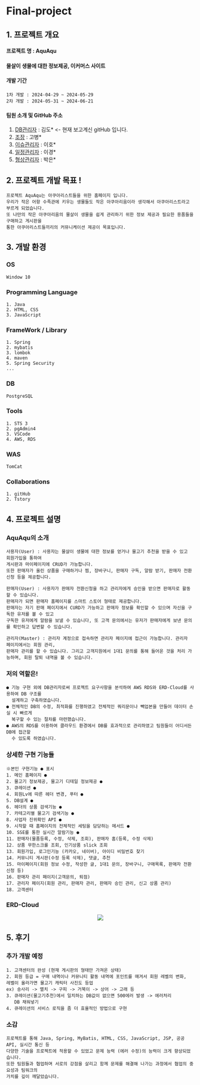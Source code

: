 # Final-project

## 1. 프로젝트 개요
  #### 프로젝트 명 : AquAqu

  #### 물살이 생물에 대한 정보제공, 이커머스 사이트

  #### 개발 기간
    1차 개발 : 2024-04-29 ~ 2024-05-29
    2차 개발 : 2024-05-31 ~ 2024-06-21

  #### 팀원 소개 및 GitHub 주소
  1. [DB관리자](https://github.com/DodleD) : 김도* <- 현재 보고계신 gitHub 입니다.
  2. [조장](https://github.com/Hyun7en) : 고병*
  3. [이슈관리자](https://github.com/lhy9496) : 이호*
  4. [일정관리자](https://github.com/rudwn9014) : 이경*
  5. [형상관리자](https://github.com/hornheart) : 박은*
    
## 2. 프로젝트 개발 목표 !
    프로젝트 AquAqu는 아쿠아리스트들을 위한 홈페이지 입니다.
    우리가 작은 어항 수족관에 키우는 생물들도 작은 아쿠아리움이라 생각해서 아쿠아리스트라고 부르게 되었습니다.
    또 나만의 작은 아쿠아리움의 물살이 생물을 쉽게 관리하기 위한 정보 제공과 필요한 용품들을 구매하고 게시판을
    통한 아쿠아리스트들끼리의 커뮤니케이션 제공이 목표입니다.


## 3. 개발 환경
  ### OS
    Window 10

  ### Programming Language
    1. Java
    2. HTML, CSS
    3. JavaScript

  ### FrameWork / Library
    1. Spring
    2. mybatis
    3. lombok
    4. maven
    5. Spring Security
    ...
  ### DB
    PostgreSQL

  ### Tools
    1. STS 3
    2. pgAdmin4
    3. VSCode
    4. AWS, RDS
  ### WAS
    TomCat

  ### Collaborations
    1. gitHub
    2. Tstory


## 4. 프로젝트 설명
  ### AquAqu의 소개
    사용자(User) : 사용자는 물살이 생물에 대한 정보를 얻거나 물고기 추천을 받을 수 있고 회원가입을 통하여
    게시판과 마이페이지에 CRUD가 가능합니다.
    또한 판매자가 올린 상품을 구매하거나 찜, 장바구니, 판매자 구독, 알람 받기, 판매자 전환신청 등을 제공합니다.

    판매자(User) : 사용자가 판매자 전환신청을 하고 관리자에게 승인을 받으면 판매자로 활동할 수 있습니다.
    판매자가 되면 판매자 홈페이지를 스마트 스토어 형태로 제공합니다.
    판매자는 자기 판매 페이지에서 CURD가 가능하고 판매자 정보를 확인할 수 있으며 자신을 구독한 유저를 볼 수 있고
    구독한 유저에게 알람을 보낼 수 있습니다, 또 고객 문의에서는 유저가 판매자에게 보낸 문의를 확인하고 답변할 수 있습니다.

    관리자(Master) : 관리자 계정으로 접속하면 관리자 페이지에 접근이 가능합니다. 관리자 페이지에서는 회원 관리,
    판매자 관리를 할 수 있습니다. 그리고 고객지원에서 1대1 문의를 통해 들어온 것을 처리 가능하며, 회원 탈퇴 내역을 볼 수 있습니다.

  ### 저의 역할은!
    ● 기능 구현 외에 DB관리자로써 프로젝트 요구사항을 분석하여 AWS RDS와 ERD-Cloud를 사용하여 DB 구조를
      설계하고 구축하였습니다.
    ● 전체적인 DB의 수정, 최적화를 진행하였고 전체적인 쿼리문이나 빽업본을 만들어 데이터 손실 시 빠르게
      복구할 수 있는 절차를 마련했습니다.
    ● AWS의 RDS를 이용하여 클라우드 환경에서 DB를 효과적으로 관리하였고 팀원들이 어디서든 DB에 접근할
      수 있도록 하였습니다.

  ### 상세한 구현 기능들
    ※본인 구현기능 ● 표시
    1. 메인 홈페이지 ●
    2. 물고기 정보제공, 물고기 디테일 정보제공 ●
    3. 큐레이션 ●
    4. 회원Lv에 따른 헤더 변경, 푸터 ●
    5. DB설계 ●
    6. 헤더의 상품 검색기능 ●
    7. 카테고리별 물고기 검색기능 ●
    8. 사업자 진위확인 API ●
    9. 시작할 때 홈페이지의 전체적인 세팅을 담당하는 메서드 ●
    10. SSE를 통한 실시간 알람기능 ●
    11. 판매자(물품등록, 수정, 삭제, 조회), 판매자 홈(등록, 수정 삭제)
    12. 상품 무한스크롤 조회, 인기상품 slick 조회
    13. 회원가입, 로그인기능 (카카오, 네이버), 아이디 비밀번호 찾기
    14. 커뮤니티 게시판(수정 등록 삭제), 댓글, 추천
    15. 마이페이지(회원 정보 수정, 작성한 글, 1대1 문의, 장바구니, 구매목록, 판매자 전환신청 등)
    16. 판매자 관리 페이지(고객문의, 퇴점)
    17. 관리자 페이지(회원 관리, 판매자 관리, 판매자 승인 관리, 신고 상품 관리)
    18. 고객센터

  ### ERD-Cloud
  <p align="center">
    <img src="https://github.com/DodleD/Final-project/assets/156145780/ea28deb2-5c69-4244-afef-a63e61a06451">
  </p>

    
## 5. 후기
  ### 추가 개발 예정
    1. 고객센터의 완성 (현재 게시판의 형태만 가져온 상태)
    2. 회원 등급 = 구매 내역이나 커뮤니티 활동 내역에 포인트를 매겨서 회원 레벨의 변화,
    레벨이 올라가면 물고기 캐릭터 사진도 등업
    ex) 송사리 -> 멸치 -> 구피 -> 거북이 -> 상어 -> 고래 등
    3. 큐레이션(물고기추천)에서 일치하는 DB값이 없으면 500에러 발생 -> 에러처리
       DB 채워넣기
    4. 큐레이션의 서비스 로직을 좀 더 효율적인 방법으로 구현
     
  ### 소감
    프로젝트를 통해 Java, Spring, MyBatis, HTML, CSS, JavaScript, JSP, 공공 API, 실시간 통신 등
    다양한 기술을 프로젝트에 적용할 수 있었고 문제 능력 (에러 수정)의 능력이 크게 향상되었습니다.
    또한 팀원들과 협업하며 서로의 강점을 살리고 함께 문제를 해결해 나가는 과정에서 협업의 중요성과 팀워크의
    가치를 깊이 깨달았습니다.
